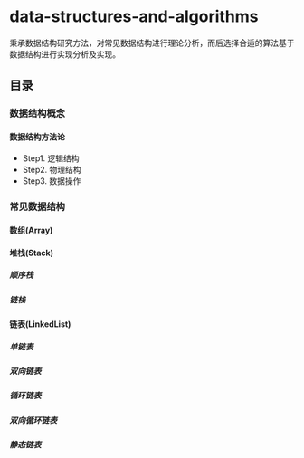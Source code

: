 # data-structures-and-algorithms
秉承数据结构研究方法，对常见数据结构进行理论分析，而后选择合适的算法基于数据结构进行实现分析及实现。

## 目录
### 数据结构概念
#### 数据结构方法论
* Step1. 逻辑结构
* Step2. 物理结构
* Step3. 数据操作
### 常见数据结构
#### 数组(Array)
#### 堆栈(Stack)
##### 顺序栈
##### 链栈
#### 链表(LinkedList)
##### 单链表
##### 双向链表
##### 循环链表
##### 双向循环链表
##### 静态链表